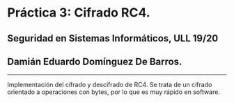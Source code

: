 # Práctica 3: Cifrado RC4.

## Seguridad en Sistemas Informáticos, ULL 19/20

## Damián Eduardo Domínguez De Barros.

---

Implementación del cifrado y descifrado de RC4.
Se trata de un cifrado orientado a operaciones con bytes, por lo que es muy rápido en software.
